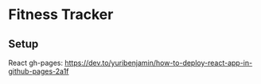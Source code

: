 # Fitness Tracker

## Setup 
React gh-pages:
https://dev.to/yuribenjamin/how-to-deploy-react-app-in-github-pages-2a1f
